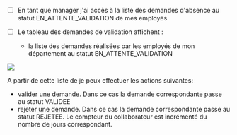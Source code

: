 * [ ] En tant que manager j'ai accès à la liste des demandes d'absence au statut EN_ATTENTE_VALIDATION de mes employés

* [ ] Le tableau des demandes de validation affichent :
  * la liste des demandes réalisées par les employés de mon département au statut EN_ATTENTE_VALIDATION

![](https://github.com/DiginamicFormation/ressources-atelier/raw/master/gestion-des-absences/Validation.demandes.png)

A partir de cette liste de je peux effectuer les actions suivantes:
* valider une demande. Dans ce cas la demande correspondante passe au statut VALIDEE
* rejeter une demande. Dans ce cas la demande correspondante passe au statut REJETEE. Le compteur du collaborateur est incrémenté du nombre de jours correspondant.
